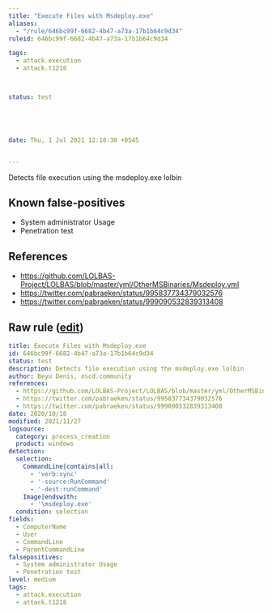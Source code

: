 ```yaml
---
title: "Execute Files with Msdeploy.exe"
aliases:
  - "/rule/646bc99f-6682-4b47-a73a-17b1b64c9d34"
ruleid: 646bc99f-6682-4b47-a73a-17b1b64c9d34

tags:
  - attack.execution
  - attack.t1218



status: test





date: Thu, 1 Jul 2021 12:18:30 +0545


---
```


Detects file execution using the msdeploy.exe lolbin

<!--more-->


## Known false-positives

* System administrator Usage
* Penetration test



## References

* https://github.com/LOLBAS-Project/LOLBAS/blob/master/yml/OtherMSBinaries/Msdeploy.yml
* https://twitter.com/pabraeken/status/995837734379032576
* https://twitter.com/pabraeken/status/999090532839313408


## Raw rule ([edit](https://github.com/SigmaHQ/sigma/edit/master/rules/windows/process_creation/proc_creation_win_msdeploy.yml))
```yaml
title: Execute Files with Msdeploy.exe
id: 646bc99f-6682-4b47-a73a-17b1b64c9d34
status: test
description: Detects file execution using the msdeploy.exe lolbin
author: Beyu Denis, oscd.community
references:
  - https://github.com/LOLBAS-Project/LOLBAS/blob/master/yml/OtherMSBinaries/Msdeploy.yml
  - https://twitter.com/pabraeken/status/995837734379032576
  - https://twitter.com/pabraeken/status/999090532839313408
date: 2020/10/18
modified: 2021/11/27
logsource:
  category: process_creation
  product: windows
detection:
  selection:
    CommandLine|contains|all:
      - 'verb:sync'
      - '-source:RunCommand'
      - '-dest:runCommand'
    Image|endswith:
      - '\msdeploy.exe'
  condition: selection
fields:
  - ComputerName
  - User
  - CommandLine
  - ParentCommandLine
falsepositives:
  - System administrator Usage
  - Penetration test
level: medium
tags:
  - attack.execution
  - attack.t1218

```
